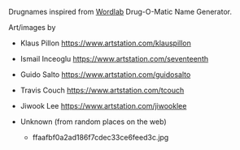 Drugnames inspired from [Wordlab](https://www.wordlab.com/name-generators/drug-o-matic-name-generator/) Drug-O-Matic Name Generator.

Art/images by

* Klaus Pillon https://www.artstation.com/klauspillon
* Ismail Inceoglu https://www.artstation.com/seventeenth
* Guido Salto https://www.artstation.com/guidosalto
* Travis Couch https://www.artstation.com/tcouch
* Jiwook Lee https://www.artstation.com/jiwooklee

* Unknown (from random places on the web)
  * ffaafbf0a2ad186f7cdec33ce6feed3c.jpg